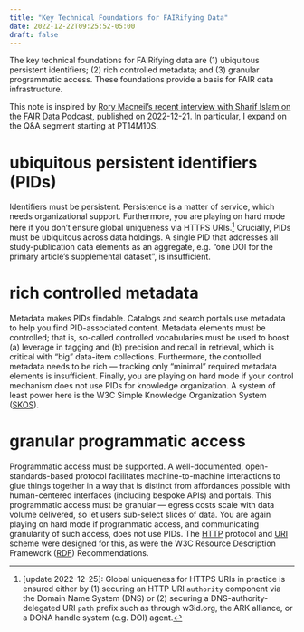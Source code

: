 ```yaml
---
title: "Key Technical Foundations for FAIRifying Data"
date: 2022-12-22T09:25:52-05:00
draft: false
---
```


The key technical foundations for FAIRifying data are (1) ubiquitous persistent identifiers; (2) rich controlled metadata; and (3) granular programmatic access. These foundations provide a basis for FAIR data infrastructure.

This note is inspired by [Rory Macneil’s recent interview with Sharif Islam on the FAIR Data Podcast](https://anchor.fm/fairdatapodcast/episodes/Sharif-Islam-e1siagt), published on 2022-12-21. In particular, I expand on the Q&A segment starting at PT14M10S.

# ubiquitous persistent identifiers (PIDs)

Identifiers must be persistent.
Persistence is a matter of service, which needs organizational support.
Furthermore, you are playing on hard mode here if you don’t ensure global uniqueness via HTTPS URIs.[^AuthorityOrPrefix]
Crucially, PIDs must be ubiquitous across data holdings.
A single PID that addresses all study-publication data elements as an aggregate, e.g. “one DOI for the primary article’s supplemental dataset”, is insufficient.

# rich controlled metadata

Metadata makes PIDs findable. Catalogs and search portals use metadata to help you find PID-associated content. Metadata elements must be controlled; that is, so-called controlled vocabularies must be used to boost (a) leverage in tagging and (b) precision and recall in retrieval, which is critical with “big” data-item collections. Furthermore, the controlled metadata needs  to be rich — tracking only “minimal” required metadata elements is insufficient. Finally, you are playing on hard mode if your control mechanism does not use PIDs for knowledge organization. A system of least power here is the W3C Simple Knowledge Organization System ([SKOS](https://www.w3.org/TR/skos-primer/)).

# granular programmatic access

Programmatic access must be supported. A well-documented, open-standards-based protocol
facilitates machine-to-machine interactions to glue things together
in a way that is distinct from affordances possible with human-centered interfaces (including bespoke APIs) and portals. This programmatic access must be granular — egress costs scale with data volume delivered, so let users sub-select slices of data. You are again playing on hard mode if programmatic access, and communicating granularity of such access, does not use PIDs. The [HTTP](https://www.rfc-editor.org/rfc/rfc9110.html) protocol and [URI](https://www.rfc-editor.org/rfc/rfc3986.html) scheme were designed for this, as were the W3C Resource Description Framework ([RDF](https://www.w3.org/TR/rdf11-primer/)) Recommendations.

[^AuthorityOrPrefix]: [update 2022-12-25]: Global uniqueness for HTTPS URIs in practice is ensured either by (1) securing an HTTP URI `authority` component via the Domain Name System (DNS) or (2) securing a DNS-authority-delegated URI `path` prefix such as through w3id.org, the ARK alliance, or a DONA handle system (e.g. DOI) agent.
